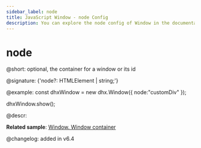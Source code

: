 ```yaml
---
sidebar_label: node
title: JavaScript Window - node Config 
description: You can explore the node config of Window in the documentation of the DHTMLX JavaScript UI library. Browse developer guides and API reference, try out code examples and live demos, and download a free 30-day evaluation version of DHTMLX Suite 7.
---
```


# node

@short: optional, the container for a window or its id

@signature: {'node?: HTMLElement | string;'}

@example:
const dhxWindow = new dhx.Window({
    node:"customDiv"
});

dhxWindow.show();

@descr:

**Related sample**: [Window. Window container](https://snippet.dhtmlx.com/2rrclo09)

@changelog: added in v6.4

[comment]: # (@related: window/how_to_start.md#initialize-window window/configuration.md#custom-node)
